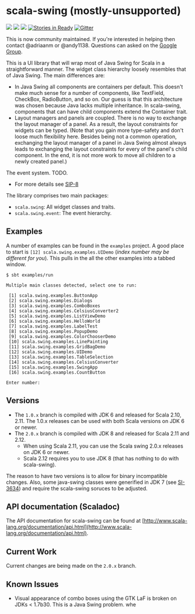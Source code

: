 # scala-swing (mostly-unsupported)

[<img src="https://img.shields.io/travis/scala/scala-swing/java7.svg"/>](https://travis-ci.org/scala/scala-swing)
[<img src="https://img.shields.io/maven-central/v/org.scala-lang.modules/scala-swing_2.11.svg?label=latest%20release%20for%202.11"/>](http://search.maven.org/#search%7Cga%7C1%7Cg%3Aorg.scala-lang.modules%20a%3Ascala-swing_2.11)
[<img src="https://img.shields.io/maven-central/v/org.scala-lang.modules/scala-swing_2.12*.svg?label=latest%20release%20for%202.12"/>](http://search.maven.org/#search%7Cga%7C1%7Cg%3Aorg.scala-lang.modules%20a%3Ascala-swing_2.12*)
[![Stories in Ready](https://badge.waffle.io/scala/scala-swing.svg?label=ready&title=Ready)](http://waffle.io/scala/scala-swing)
[![Gitter](https://badges.gitter.im/Join%20Chat.svg)](https://gitter.im/scala/scala-swing)

This is now community maintained. If you're interested in helping then contact @adriaanm or @andy1138.
Questions can asked on the [Google Group](https://groups.google.com/forum/#!forum/scala-swing).

This is a UI library that will wrap most of Java Swing for Scala in a straightforward manner. 
The widget class hierarchy loosely resembles that of Java Swing. The main differences are:

- In Java Swing all components are containers per default. This doesn't make much sense for
  a number of components, like TextField, CheckBox, RadioButton, and so on. Our guess is that 
  this architecture was chosen because Java lacks multiple inheritance. 
  In scala-swing, components that can have child components extend the Container trait.
-  Layout managers and panels are coupled. There is no way to exchange the layout manager
  of a panel. As a result, the layout constraints for widgets can be typed. 
  (Note that you gain more type-safety and don't loose much flexibility here. Besides 
  being not a common operation, exchanging the layout manager of a panel in Java 
  Swing almost always leads to exchanging the layout constraints for every of the panel's 
  child component. In the end, it is not more work to move all children to a newly created 
  panel.)
   
  The event system. TODO.

- For more details see [SIP-8](docs/SIP-8.md)

The library comprises two main packages:

- `scala.swing`: All widget classes and traits.
- `scala.swing.event`: The event hierarchy.


## Examples

A number of examples can be found in the `examples` project. 
A good place to start is  `[12] scala.swing.examples.UIDemo` (_index number may be different for you_). This pulls in the all the other examples into a tabbed window.

```
$ sbt examples/run

Multiple main classes detected, select one to run:

 [1] scala.swing.examples.ButtonApp
 [2] scala.swing.examples.Dialogs
 [3] scala.swing.examples.ComboBoxes
 [4] scala.swing.examples.CelsiusConverter2
 [5] scala.swing.examples.ListViewDemo
 [6] scala.swing.examples.HelloWorld
 [7] scala.swing.examples.LabelTest
 [8] scala.swing.examples.PopupDemo
 [9] scala.swing.examples.ColorChooserDemo
 [10] scala.swing.examples.LinePainting
 [11] scala.swing.examples.GridBagDemo
 [12] scala.swing.examples.UIDemo
 [13] scala.swing.examples.TableSelection
 [14] scala.swing.examples.CelsiusConverter
 [15] scala.swing.examples.SwingApp
 [16] scala.swing.examples.CountButton

Enter number:
```


## Versions
  
- The `1.0.x` branch is compiled with JDK 6 and released for Scala 2.10, 2.11. The 1.0.x releases can be used with both Scala versions on JDK 6 or newer.
- The `2.0.x` branch is compiled with JDK 8 and released for Scala 2.11 and 2.12.
  - When using Scala 2.11, you can use the Scala swing 2.0.x releases on JDK 6 or newer.
  - Scala 2.12 requires you to use JDK 8 (that has nothing to do with scala-swing).

The reason to have two versions is to allow for binary incompatible changes. Also, some java-swing classes were generified in JDK 7 (see [SI-3634](https://issues.scala-lang.org/browse/SI-3634)) and require the scala-swing soruces to be adjusted.


## API documentation (Scaladoc)

The API documentation for scala-swing can be found at [http://www.scala-lang.org/documentation/api.html](http://www.scala-lang.org/documentation/api.html).


## Current Work

Current changes are being made on the `2.0.x` branch.


## Known Issues

- Visual appearance of combo boxes using the GTK LaF is broken on JDKs < 1.7b30. This is a Java Swing problem.
whe

